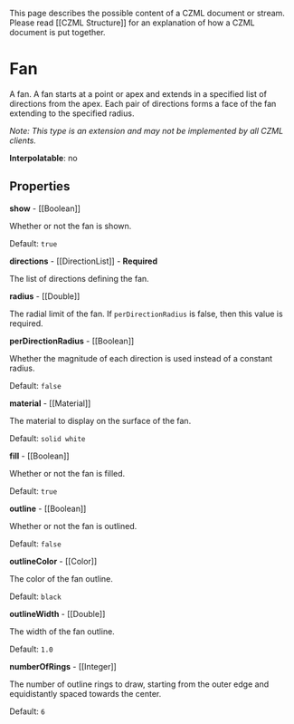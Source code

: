 This page describes the possible content of a CZML document or stream.  Please read [[CZML Structure]] for an explanation of how a CZML document is put together.

# Fan

A fan. A fan starts at a point or apex and extends in a specified list of directions from the apex. Each pair of directions forms a face of the fan extending to the specified radius.

_Note: This type is an extension and may not be implemented by all CZML clients._

**Interpolatable**: no

## Properties

**show** - [[Boolean]]

Whether or not the fan is shown.

Default: `true`


**directions** - [[DirectionList]] - **Required**

The list of directions defining the fan.


**radius** - [[Double]]

The radial limit of the fan. If `perDirectionRadius` is false, then this value is required.


**perDirectionRadius** - [[Boolean]]

Whether the magnitude of each direction is used instead of a constant radius.

Default: `false`


**material** - [[Material]]

The material to display on the surface of the fan.

Default: `solid white`


**fill** - [[Boolean]]

Whether or not the fan is filled.

Default: `true`


**outline** - [[Boolean]]

Whether or not the fan is outlined.

Default: `false`


**outlineColor** - [[Color]]

The color of the fan outline.

Default: `black`


**outlineWidth** - [[Double]]

The width of the fan outline.

Default: `1.0`


**numberOfRings** - [[Integer]]

The number of outline rings to draw, starting from the outer edge and equidistantly spaced towards the center.

Default: `6`


